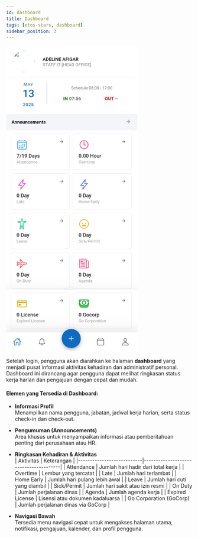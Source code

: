 ```yaml
---
id: dashboard
title: Dashboard
tags: [etos-stars, dashboard]
sidebar_position: 3
---
```

![Login](./img/home.png)

Setelah login, pengguna akan diarahkan ke halaman **dashboard** yang menjadi pusat informasi aktivitas kehadiran dan administratif personal. Dashboard ini dirancang agar pengguna dapat melihat ringkasan status kerja harian dan pengajuan dengan cepat dan mudah.

#### Elemen yang Tersedia di Dashboard:

- **Informasi Profil**  
  Menampilkan nama pengguna, jabatan, jadwal kerja harian, serta status check-in dan check-out.

- **Pengumuman (Announcements)**  
  Area khusus untuk menyampaikan informasi atau pemberitahuan penting dari perusahaan atau HR.

- **Ringkasan Kehadiran & Aktivitas**  
    | Aktivitas                 | Keterangan                            |
    |---------------------------|---------------------------------------|
    | Attendance                | Jumlah hari hadir dari total kerja    |
    | Overtime                  | Lembur yang tercatat                  |
    | Late                      | Jumlah hari terlambat                 |
    | Home Early                | Jumlah hari pulang lebih awal         |
    | Leave                     | Jumlah hari cuti yang diambil         |
    | Sick/Permit               | Jumlah hari sakit atau izin resmi     |
    | On Duty                   | Jumlah perjalanan dinas               |
    | Agenda                    | Jumlah agenda kerja                   |
    | Expired License           | Lisensi atau dokumen kadaluarsa       |
    | Go Corporation (GoCorp)   | Jumlah perjalanan dinas via GoCorp    |

- **Navigasi Bawah**  
  Tersedia menu navigasi cepat untuk mengakses halaman utama, notifikasi, pengajuan, kalender, dan profil pengguna.
